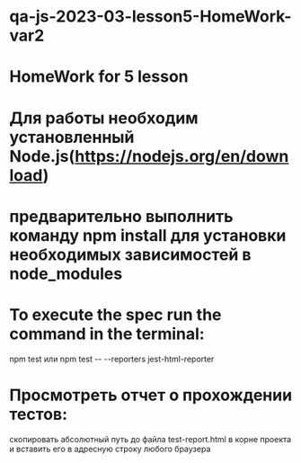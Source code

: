 # qa-js-2023-03-lesson5-HomeWork-var2

# HomeWork for 5 lesson

# Для работы необходим установленный Node.js(https://nodejs.org/en/download)

# предварительно выполнить команду npm install для установки необходимых зависимостей в node_modules

# To execute the spec run the command in the terminal:
npm test или npm test -- --reporters jest-html-reporter

# Просмотреть отчет о прохождении тестов:
скопировать абсолютный путь до файла test-report.html в корне проекта и вставить его в адресную строку любого браузера
